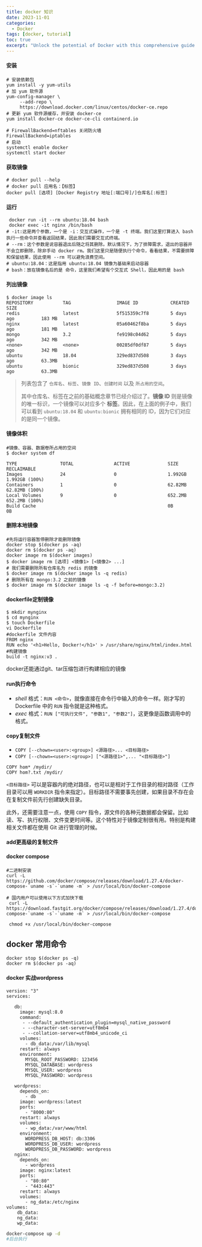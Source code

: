 ```yaml
---
title: docker 知识
date: 2023-11-01
categories: 
  - Docker
tags: [docker, tutorial]
toc: true
excerpt: "Unlock the potential of Docker with this comprehensive guide. Learn the fundamentals of containerization, how to set up Docker, and best practices for managing Docker containers efficiently."
---
```

#### 安装

```shell
# 安装依赖包
yum install -y yum-utils
# 加 yum 软件源
yum-config-manager \
     --add-repo \
     https://download.docker.com/linux/centos/docker-ce.repo
# 更新 yum 软件源缓存，并安装 docker-ce
yum install docker-ce docker-ce-cli containerd.io
```

``` shell
# FirewallBackend=nftables 关闭防火墙
FirewallBackend=iptables
# 启动
systemctl enable docker
systemctl start docker
```



#### 获取镜像

```shell
# docker pull --help
# docker pull 应用名：【标签】
docker pull [选项] [Docker Registry 地址[:端口号]/]仓库名[:标签]
```



#### 运行

```shell
 docker run -it --rm ubuntu:18.04 bash
 docker exec -it nginx /bin/bash
# -it:这是两个参数，一个是 -i：交互式操作，一个是 -t 终端。我们这里打算进入 bash 执行一些命令并查看返回结果，因此我们需要交互式终端。
# --rm：这个参数是说容器退出后随之将其删除。默认情况下，为了排障需求，退出的容器并不会立即删除，除非手动 docker rm。我们这里只是随便执行个命令，看看结果，不需要排障和保留结果，因此使用 --rm 可以避免浪费空间。
# ubuntu:18.04：这是指用 ubuntu:18.04 镜像为基础来启动容器
# bash：放在镜像名后的是 命令，这里我们希望有个交互式 Shell，因此用的是 bash
```

#### 列出镜像

``` shell
$ docker image ls
REPOSITORY           TAG                 IMAGE ID            CREATED             SIZE
redis                latest              5f515359c7f8        5 days ago          183 MB
nginx                latest              05a60462f8ba        5 days ago          181 MB
mongo                3.2                 fe9198c04d62        5 days ago          342 MB
<none>               <none>              00285df0df87        5 days ago          342 MB
ubuntu               18.04               329ed837d508        3 days ago          63.3MB
ubuntu               bionic              329ed837d508        3 days ago          63.3MB
```

> 列表包含了 `仓库名`、`标签`、`镜像 ID`、`创建时间` 以及 `所占用的空间`。
>
> 其中仓库名、标签在之前的基础概念章节已经介绍过了。**镜像 ID** 则是镜像的唯一标识，一个镜像可以对应多个 **标签**。因此，在上面的例子中，我们可以看到 `ubuntu:18.04` 和 `ubuntu:bionic` 拥有相同的 ID，因为它们对应的是同一个镜像。

#### 镜像体积

```shell
#镜像、容器、数据卷所占用的空间
$ docker system df

TYPE                TOTAL               ACTIVE              SIZE                RECLAIMABLE
Images              24                  0                   1.992GB             1.992GB (100%)
Containers          1                   0                   62.82MB             62.82MB (100%)
Local Volumes       9                   0                   652.2MB             652.2MB (100%)
Build Cache                                                 0B                  0B
```

#### 删除本地镜像

``` shell
#先将运行容器暂停删除才能删除镜像
docker stop $(docker ps -aq)
docker rm $(docker ps -aq)
docker image rm $(docker images)
$ docker image rm [选项] <镜像1> [<镜像2> ...]
# 我们需要删除所有仓库名为 redis 的镜像
$ docker image rm $(docker image ls -q redis)
# 删除所有在 mongo:3.2 之前的镜像
$ docker image rm $(docker image ls -q -f before=mongo:3.2)
```

#### dockerfile定制镜像

``` shell
$ mkdir mynginx
$ cd mynginx
$ touch Dockerfile
vi Dockerfile
#dockerfile 文件内容
FROM nginx
RUN echo '<h1>Hello, Docker!</h1>' > /usr/share/nginx/html/index.html
#构建镜像
build -t nginx:v3 .
```

docker还能通过git、tar压缩包进行构建相应的镜像

#### run执行命令

- *shell* 格式：`RUN <命令>`，就像直接在命令行中输入的命令一样。刚才写的 Dockerfile 中的 `RUN` 指令就是这种格式。
- *exec* 格式：`RUN ["可执行文件", "参数1", "参数2"]`，这更像是函数调用中的格式。

#### copy复制文件

- ``COPY [--chown=<user>:<group>] <源路径>... <目标路径>``
- ``COPY [--chown=<user>:<group>] ["<源路径1>",... "<目标路径>"]``

``` shell
COPY hom* /mydir/
COPY hom?.txt /mydir/
```

`<目标路径>` 可以是容器内的绝对路径，也可以是相对于工作目录的相对路径（工作目录可以用 `WORKDIR` 指令来指定）。目标路径不需要事先创建，如果目录不存在会在复制文件前先行创建缺失目录。

此外，还需要注意一点，使用 `COPY` 指令，源文件的各种元数据都会保留。比如读、写、执行权限、文件变更时间等。这个特性对于镜像定制很有用。特别是构建相关文件都在使用 Git 进行管理的时候。

#### add更高级的复制文件



#### docker compose

``` shell
#二进制安装
curl -L https://github.com/docker/compose/releases/download/1.27.4/docker-compose-`uname -s`-`uname -m` > /usr/local/bin/docker-compose

# 国内用户可以使用以下方式加快下载
 curl -L https://download.fastgit.org/docker/compose/releases/download/1.27.4/docker-compose-`uname -s`-`uname -m` > /usr/local/bin/docker-compose

 chmod +x /usr/local/bin/docker-compose
```



## docker 常用命令

``` shel
docker stop $(docker ps -q)
docker rm $(docker ps -aq)
```

#### docker 实战wordpress

```shell
version: "3"
services:

   db:
     image: mysql:8.0
     command:
      - --default_authentication_plugin=mysql_native_password
      - --character-set-server=utf8mb4
      - --collation-server=utf8mb4_unicode_ci
     volumes:
       - db_data:/var/lib/mysql
     restart: always
     environment:
       MYSQL_ROOT_PASSWORD: 123456
       MYSQL_DATABASE: wordpress
       MYSQL_USER: wordpress
       MYSQL_PASSWORD: wordpress

   wordpress:
     depends_on:
       - db
     image: wordpress:latest
     ports:
       - "8000:80"
     restart: always
     volumes:
       - wp_data:/var/www/html
     environment:
       WORDPRESS_DB_HOST: db:3306
       WORDPRESS_DB_USER: wordpress
       WORDPRESS_DB_PASSWORD: wordpress
   nginx:
     depends_on:
       - wordpress
     image: nginx:latest
     ports:
       - "80:80"
       - "443:443"
     restart: always
     volumes:
       - ng_data:/etc/nginx
volumes:
    db_data:
    ng_data:
    wp_data:
```

```sh
docker-compose up -d
#后台执行
```

